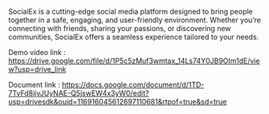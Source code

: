 SocialEx is a cutting-edge social media platform designed to bring people together in a safe, engaging, and user-friendly environment. Whether you’re connecting with friends, sharing your passions, or discovering new communities, SocialEx offers a seamless experience tailored to your needs.



Demo video link : https://drive.google.com/file/d/1P5c5zMuf3wmtax_14Ls74Y0JB9OIm1dE/view?usp=drive_link

Document link : https://docs.google.com/document/d/1TD-7TvFd8ijvJUyNAE-Q5jswEW4x3yW0/edit?usp=drivesdk&ouid=116916045612697110681&rtpof=true&sd=true 


